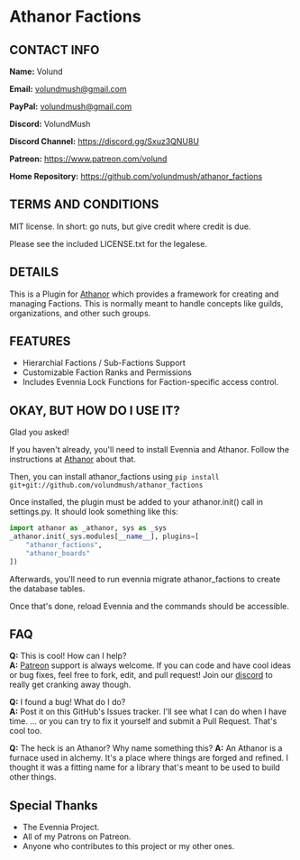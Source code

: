 # Athanor Factions

## CONTACT INFO

**Name:** Volund

**Email:** volundmush@gmail.com

**PayPal:** volundmush@gmail.com

**Discord:** VolundMush

**Discord Channel:** https://discord.gg/Sxuz3QNU8U

**Patreon:** https://www.patreon.com/volund

**Home Repository:** https://github.com/volundmush/athanor_factions

## TERMS AND CONDITIONS

MIT license. In short: go nuts, but give credit where credit is due.

Please see the included LICENSE.txt for the legalese.

## DETAILS

This is a Plugin for [Athanor](https://github.com/volundmush/athanor) which provides a framework for creating and managing Factions. This is normally meant to handle concepts like guilds, organizations, and other such groups.

## FEATURES

* Hierarchial Factions / Sub-Factions Support
* Customizable Faction Ranks and Permissions
* Includes Evennia Lock Functions for Faction-specific access control.


## OKAY, BUT HOW DO I USE IT?
Glad you asked!

If you haven't already, you'll need to install Evennia and Athanor. Follow the instructions at [Athanor](https://github.com/volundmush/athanor) about that.

Then, you can install athanor_factions using ```pip install git+git://github.com/volundmush/athanor_factions```

Once installed, the plugin must be added to your athanor.init() call in settings.py. It should look something like this:

```python
import athanor as _athanor, sys as _sys
_athanor.init(_sys.modules[__name__], plugins=[
    "athanor_factions",
    "athanor_boards"
])
```

Afterwards, you'll need to run evennia migrate athanor_factions to create the database tables.

Once that's done, reload Evennia and the commands should be accessible.

## FAQ 
  __Q:__ This is cool! How can I help?  
  __A:__ [Patreon](https://www.patreon.com/volund) support is always welcome. If you can code and have cool ideas or bug fixes, feel free to fork, edit, and pull request! Join our [discord](https://discord.gg/Sxuz3QNU8U) to really get cranking away though.

  __Q:__ I found a bug! What do I do?  
  __A:__ Post it on this GitHub's Issues tracker. I'll see what I can do when I have time. ... or you can try to fix it yourself and submit a Pull Request. That's cool too.

  __Q:__ The heck is an Athanor? Why name something this?
  __A:__ An Athanor is a furnace used in alchemy. It's a place where things are forged and refined. I thought it was a fitting name for a library that's meant to be used to build other things.

## Special Thanks
  * The Evennia Project.
  * All of my Patrons on Patreon.
  * Anyone who contributes to this project or my other ones.
